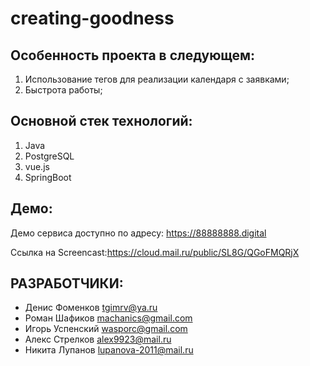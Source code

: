 # creating-goodness

   
Особенность проекта в следующем:   
------------

1) Использование тегов для реализации календаря с заявками;
2) Быстрота работы;


Основной стек технологий:
------------

1) Java
2) PostgreSQL
3) vue.js
4) SpringBoot

Демо:
------------

Демо сервиса доступно по адресу: https://88888888.digital

Ссылка на Screencast:https://cloud.mail.ru/public/SL8G/QGoFMQRjX

РАЗРАБОТЧИКИ:
------------
- Денис Фоменков tgimrv@ya.ru
- Роман Шафиков machanics@gmail.com
- Игорь Успенский wasporc@gmail.com
- Алекс Стрелков alex9923@mail.ru
- Никита Лупанов lupanova-2011@mail.ru

    

